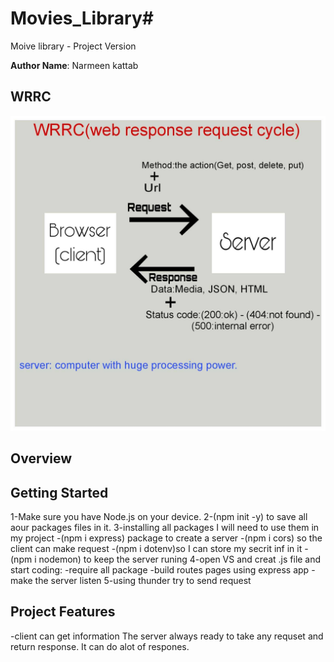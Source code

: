 # Movies_Library#
Moive library - Project Version

**Author Name**: Narmeen kattab

## WRRC
![wrrc](1.jpg)

## Overview

## Getting Started
1-Make sure you have Node.js on your device.
2-(npm init -y) to save all aour packages files in it.
3-installing all packages I will need to use them in my project
-(npm i express) package to create a server
-(npm i cors) so the client can make request
-(npm i dotenv)so I can store my secrit inf in it
-(npm i nodemon) to keep the server runing
4-open VS and creat .js file and start coding:
 -require all package
 -build routes pages using express app
 -make the server listen
 5-using thunder try to send request


## Project Features
-client can get information
The server always ready to take any requset and return response. It can do alot of respones.